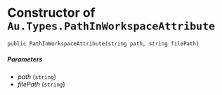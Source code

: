 # Constructor of `Au.Types.PathInWorkspaceAttribute`

```
public PathInWorkspaceAttribute(string path, string filePath)
```

##### Parameters

- *path*  (`string`)
- *filePath*  (`string`)